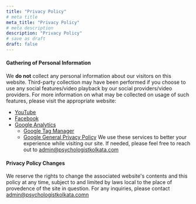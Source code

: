 ```yaml
---
title: "Privacy Policy"
# meta title
meta_title: "Privacy Policy"
# meta description
description: "Privacy Policy"
# save as draft
draft: false
---
```


#### Gathering of Personal Information

We **do not** collect any personal information about our visitors on this website. 
Third-party collection may have been performed if you choose to use any social features/video playback by our social providers/video providers. For more information on what may be collected on usage of such features, please visit the appropriate website:
- [YouTube](https://www.youtube.com/privacy)
- [Facebook](https://www.facebook.com/privacy)
- [Google Analytics]()
    - [Google Tag Manager](https://support.google.com/tagmanager/answer/7157428)
    - [Google General Privacy Policy](http://www.google.com/intl/en/policies/privacy/)
We use these services to better your experience while visiting our site. If needed, please feel free to reach out to [admin@psychologistkolkata.com](mailto:admin@psychologistkolkata.com)

#### Privacy Policy Changes

We reserve the rights to change the associated website's contents and this policy at any time, subject to and limited by laws local to the place of provedence of the site in question. For any inquiries, please contact [admin@psychologistkolkata.comn](mailto:admin@psychologistkolkata.com)
